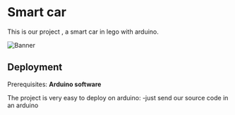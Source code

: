 # Smart car

This is our project , a smart car in lego with arduino.


![Banner](http://3.bp.blogspot.com/_h3f_qVKOPlU/TTuBiwbCdYI/AAAAAAAAAIg/fjdd1G8Heuk/s1600/Photo0044_002.jpg)

## Deployment
Prerequisites: **Arduino software**

The project is very easy to deploy on arduino:
-just send our source code in an arduino


